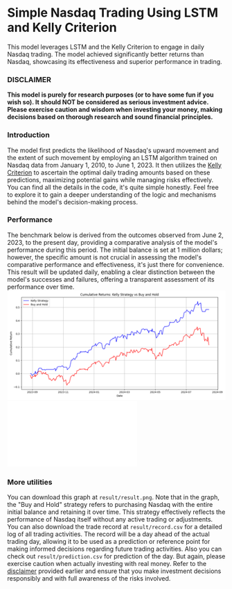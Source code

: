 # Simple Nasdaq Trading Using LSTM and Kelly Criterion
This model leverages LSTM and the Kelly Criterion to engage in daily Nasdaq trading. The model achieved significantly better returns than Nasdaq, showcasing its effectiveness and superior performance in trading.
### DISCLAIMER
**This model is purely for research purposes (or to have some fun if you wish so). It should NOT be considered as serious investment advice. Please exercise caution and wisdom when investing your money, making decisions based on thorough research and sound financial principles.**


### Introduction
The model first predicts the likelihood of Nasdaq's upward movement and the extent of such movement by employing an LSTM algorithm trained on Nasdaq data from January 1, 2010, to June 1, 2023. It then utilizes the [Kelly Criterion](https://en.wikipedia.org/wiki/Kelly_criterion) to ascertain the optimal daily trading amounts based on these predictions, maximizing potential gains while managing risks effectively. You can find all the details in the code, it's quite simple honestly. Feel free to explore it to gain a deeper understanding of the logic and mechanisms behind the model's decision-making process.
### Performance
The benchmark below is derived from the outcomes observed from June 2, 2023, to the present day, providing a comparative analysis of the model's performance during this period. The initial balance is set at 1 million dollars; however, the specific amount is not crucial in assessing the model's comparative performance and effectiveness, it's just there for convenience. 
This result will be updated daily, enabling a clear distinction between the model's successes and failures, offering a transparent assessment of its performance over time. 
![result](result/result.png)
![result_table](result/result.md)

### More utilities
You can download this graph at `result/result.png`. Note that in the graph, the "Buy and Hold" strategy refers to purchasing Nasdaq with the entire initial balance and retaining it over time. This strategy effectively reflects the performance of Nasdaq itself without any active trading or adjustments.
\
You can also download the trade record at `result/record.csv` for a detailed log of all trading activities. The record will be a day ahead of the actual trading day, allowing it to be used as a prediction or reference point for making informed decisions regarding future trading activities. Also you can check out `result/prediction.csv` for prediction of the day. But again, please exercise caution when actually investing with real money. Refer to the [disclaimer](#disclaimer) provided earlier and ensure that you make investment decisions responsibly and with full awareness of the risks involved.




